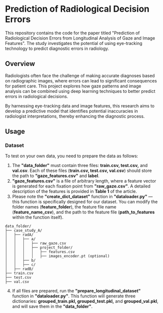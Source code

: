 # Prediction of Radiological Decision Errors 

This repository contains the code for the paper titled "Prediction of Radiological Decision Errors from Longitudinal Analysis of Gaze and Image Features". The study investigates the potential of using eye-tracking technology to predict diagnostic errors in radiology.

## Overview

Radiologists often face the challenge of making accurate diagnoses based on radiographic images, where errors can lead to significant consequences for patient care. This project explores how gaze patterns and image analysis can be combined using deep learning techniques to better predict errors in radiological decisions.

By harnessing eye-tracking data and image features, this research aims to develop a predictive model that identifies potential inaccuracies in radiologist interpretations, thereby enhancing the diagnostic process.

## Usage

### Dataset

To test on your own data, you need to prepare the data as follows:

1. The **"data_folder"** must contain three files: **train.csv, test.csv,** and **val.csv**. Each of these files (**train.csv, test.csv, val.csv**) should store the path to **"gaze_features.csv"** and **label**.
2. **"gaze_features.csv"** is a file of arbitrary length, where a feature vector is generated for each fixation point from **"raw_gaze.csv"**. A detailed description of the features is provided in **Table 1** of the article.
3. Please note the **"create_dict_dataset"** function in **"dataloader.py"** — this function is specifically designed for our dataset. You can modify the folder names (**feature_folder**), the feature file name (**feature_name_csv**), and the path to the feature file (**path_to_features** within the function itself).

```
data_folder/
├── case_study_A/
│   ├── radA/
│   │   ├── a/
│   │   │   ├── raw_gaze.csv
│   │   │   ├── project_folder/
│   │   │   │   ├── features.csv
│   │   │   │   ├── images_encoder.pt (optional)
│   │   ├── b/
│   │   ├── c/
│   ├── radB/
├── train.csv
├── test.csv
├── val.csv
```
4. If all files are prepared, run the **"prepare_longitudinal_dataset"** function in **"dataloader.py"**. This function will generate three dictionaries: **grouped_train.pkl, grouped_test.pkl,** and **grouped_val.pkl**, and will save them in the **"data_folder"**.


